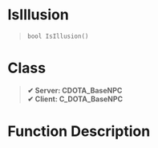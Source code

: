 # IsIllusion
> `bool IsIllusion()`
# Class
> __✔ Server: CDOTA_BaseNPC__  
> __✔ Client: C_DOTA_BaseNPC__  
# Function Description

